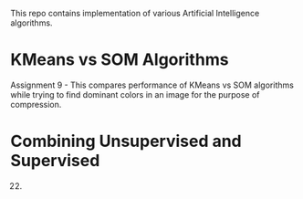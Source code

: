 This repo contains implementation of various Artificial Intelligence algorithms.

#  KMeans vs SOM Algorithms
Assignment 9 - This compares performance of KMeans vs SOM algorithms while trying to find dominant colors in an image for the purpose of compression.

# Combining Unsupervised and Supervised
22.
